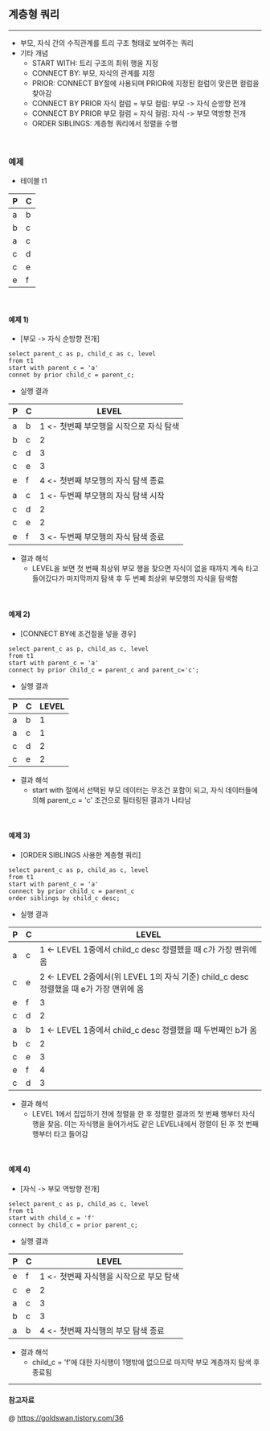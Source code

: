 ## 계층형 쿼리 
---
- 부모, 자식 간의 수직관계를 트리 구조 형태로 보여주는 쿼리 
- 기타 개념
  - START WITH: 트리 구조의 최위 행을 지정
  - CONNECT BY: 부모, 자식의 관계를 지정
  - PRIOR: CONNECT BY절에 사용되며 PRIOR에 지정된 컬럼이 맞은편 컬럼을 찾아감 
  - CONNECT BY PRIOR 자식 컬럼 = 부모 컬럼: 부모 -> 자식 순방향 전개 
  - CONNECT BY PRIOR 부모 컬럼 = 자식 컬럼: 자식 -> 부모 역방향 전개 
  - ORDER SIBLINGS: 계층형 쿼리에서 정렬을 수행

<br>

### 예제 
- 테이블 t1
  
|P |C | 
|--|--|
|a |b |
|b |c |
|a |c |
|c |d |
|c |e |
|e |f |

<br>

#### 예제 1) 

- [부모 -> 자식 순방향 전개]

```MySQL
select parent_c as p, child_c as c, level
from t1
start with parent_c = 'a'
connet by prior child_c = parent_c;
```
- 실행 결과
  
|P |C |LEVEL |
|--|--|------|
|a |b |1  <- 첫번째 부모행을 시작으로 자식 탐색  |
|b |c |2     |
|c |d |3     |
|c |e |3     |
|e |f |4 <- 첫번째 부모행의 자식 탐색 종료     |
|a |c |1 <- 두번째 부모행의 자식 탐색 시작 |
|c |d |2     |
|c |e |2     |
|e |f |3 <- 두번째 부모행의 자식 탐색 종료 |

- 결과 해석
  - LEVEL을 보면 첫 번째 최상위 부모 행을 찾으면 자식이 없을 때까지 계속 타고 들어갔다가 마지막까지 탐색 후 두 번쩨 최상위 부모행의 자식을  탐색함 

<br>

#### 예제 2)

- [CONNECT BY에 조건절을 넣을 경우]

```MySQL
select parent_c as p, child_as c, level
from t1
start with parent_c = 'a'
connect by prior child_c = parent_c and parent_c='c';
```

- 실행 결과 

|P |C |LEVEL   |
|--|--|--------|
|a |b |1       |
|a |c |1       |
|c |d |2       |
|c |e |2       |

- 결과 해석
  - start with 절에서 선택된 부모 데이터는 무조건 포함이 되고, 자식 데이터들에 의해 parent_c = 'c' 조건으로 필터링된 결과가 나타남 

<br>

#### 예제 3)

- [ORDER SIBLINGS 사용한 계층형 쿼리]

```MySQL
select parent_c as p, child_as c, level
from t1
start with parent_c = 'a'
connect by prior child_c = parent_c
order siblings by child_c desc;
```

- 실행 결과 

|P |C |LEVEL     |
|--|--|----------|
|a |c |1 <- LEVEL 1중에서 child_c desc 정렬했을 때 c가 가장 맨위에 옴 |
|c |e |2 <- LEVEL 2중에서(위 LEVEL 1의 자식 기준) child_c desc 정렬했을 때 e가 가장 맨위에 옴 |
|e |f |3         |
|c |d |2         |
|a |b |1 <- LEVEL 1중에서 child_c desc 정렬했을 때 두번째인 b가 옴 |
|b |c |2         |
|c |e |3         |
|e |f |4         |
|c |d |3         |

- 결과 해석 
  - LEVEL 1에서 집입하기 전에 정렬을 한 후 정렬한 결과의 첫 번째 행부터 자식 행을 찾음. 이는 자식행을 들어가서도 같은 LEVEL내에서 정렬이 된 후 첫 번째 행부터 타고 들어감 

<br>

#### 예제 4)

- [자식 -> 부모 역방향 전개]

```MySQL
select parent_c as p, child_as c, level
from t1
start with child_c = 'f'
connect by child_c = prior parent_c;
```

- 실행 결과 

|P |C |LEVEL    |
|--|--|---------|
|e |f |1 <- 첫번째 자식행을 시작으로 부모 탐색 |
|c |e |2        |
|a |c |3        |
|b |c |3        |
|a |b |4 <- 첫번째 자식행의 부모 탐색 종료 |

- 결과 해석 
  - child_c = 'f'에 대한 자식행이 1행밖에 없으므로 마지막 부모 계층까지 탐색 후 종료됨 

---
#### 참고자료
@ https://goldswan.tistory.com/36